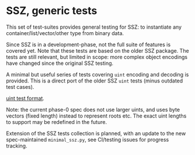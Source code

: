 # SSZ, generic tests

This set of test-suites provides general testing for SSZ:
 to instantiate any container/list/vector/other type from binary data.

Since SSZ is in a development-phase, not the full suite of features is covered yet.
Note that these tests are based on the older SSZ package.
The tests are still relevant, but limited in scope:
 more complex object encodings have changed since the original SSZ testing.

A minimal but useful series of tests covering `uint` encoding and decoding is provided.
This is a direct port of the older SSZ `uint` tests (minus outdated test cases).

[uint test format](./uint.md).

Note: the current phase-0 spec does not use larger uints, and uses byte vectors (fixed length) instead to represent roots etc.
The exact uint lengths to support may be redefined in the future.

Extension of the SSZ tests collection is planned, with an update to the new spec-maintained `minimal_ssz.py`,
 see CI/testing issues for progress tracking.
